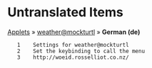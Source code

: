 # Untranslated Items
[Applets](../../../README.md) &#187; [weather@mockturtl](../README.md) &#187; **German (de)**

       1	Settings for weather@mockturtl
       2	Set the keybinding to call the menu
       3	http://woeid.rosselliot.co.nz/
